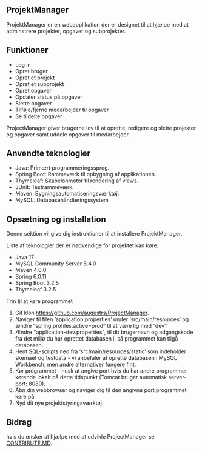 ## ProjektManager

ProjektManager er en webapplikation der er designet til at hjælpe med at adminstrere projekter, opgaver og subprojekter. 

## Funktioner
* Log in
* Opret bruger
* Opret et projekt
* Opret et subprojekt
* Opret opgaver
* Opdater status på opgaver
* Slette opgaver
* Tilføje/fjerne medarbejder til opgaver
* Se tildelte opgaver


ProjectManager giver brugerne lov til at oprette, redigere og slette projekter og opgaver samt uddele opgaver til medarbejder.

## Anvendte teknologier
* Java: Primært programmeringssprog.
* Spring Boot: Rammeværk til opbygning af applikationen.
* Thymeleaf: Skabelonmotor til rendering af views.
* JUnit: Testrammeværk.
* Maven: Bygningsautomatiseringsværktøj.
* MySQL: Databasehåndteringssystem

## Opsætning og installation

Denne sektion vil give dig instruktioner til at installere ProjektManager. 

Liste af teknologier der er nødvendige for projektet kan køre:
* Java 17
* MySQL Community Server 8.4.0
* Maven 4.0.0
* Spring 6.0.11
* Spring Boot 3.2.5
* Thymeleaf 3.2.5


Trin til at køre programmet
1. Git klon https://github.com/augustrs/ProjectManager.
2. Naviger til filen ‘application.properties’ under ‘src/main/resources’ og ændre “spring.profiles.active=prod” til at være lig med “dev”.
3. Ændre "application-dev.properties", til dit brugernavn og adgangskode fra det miljø du har oprettet databasen i, så programmet kan tilgå databasen.
4. Hent SQL-scripts ned fra ‘src/main/resources/static’ som indeholder skemaet og testdata - vi anbefaler at oprette databasen i MySQL Workbench, men andre alternativer fungere fint.
5. Kør programmet - husk at angive port hvis du har andre programmer kørende lokalt på dette tidspunkt (Tomcat bruger automatisk server-port: 8080).
6. Åbn din webbrowser og naviger dig til den angivne port programmet køre på.
7. Nyd dit nye projektstyringsværktøj.

## Bidrag 
hvis du ønsker at hjælpe med at udvikle ProjectManager se [CONTRIBUTE.MD](https://github.com/augustrs/ProjectManager/blob/9d1a95cb71105803dc4af4643699faf8b39a4d2b/docs/CONTRIBUTE.md).
